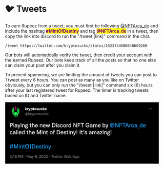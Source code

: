 # 🐦 Tweets

To earn Rupeez from a tweet, you must first be following [@NFTArca\_de](https://twitter.com/nftarca\_de) and include the hashtag <mark style="color:purple;">**#MintOfDestiny**</mark> and tag <mark style="color:purple;">**@NFTArca\_de**</mark> in a tweet, then copy the link into discord to run the "/tweet \[link]" command in the chat.

```
/tweet https://twitter.com/kryptosucks/status/1523744500048609280
```

Our bots will automatically verify the tweet, then credit your account with the earned Rupeez. Our bots keep track of all the posts so that no one else can claim your post after you claim it.

To prevent spamming, we are limiting the amount of tweets you can post to 1 tweet every 6 hours. You can post as many as you like on Twitter obviously, but you can only run the "/tweet \[link]" command six (6) hours after your last registered tweet for Rupeez. The timer is tracking tweets based on ID and Twitter name.

![Sample Tweet](<../../.gitbook/assets/image (4) (1) (1).png>)

##
